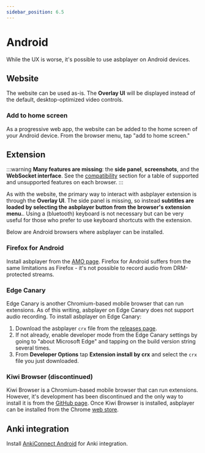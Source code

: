 ```yaml
---
sidebar_position: 6.5
---
```


# Android

While the UX is worse, it's possible to use asbplayer on Android devices.

## Website

The website can be used as-is. The **Overlay UI** will be displayed instead of the default, desktop-optimized video controls.

### Add to home screen

As a progressive web app, the website can be added to the home screen of your Android device. From the browser menu, tap "add to home screen."

## Extension

:::warning
**Many features are missing**: the **side panel**, **screenshots**, and the **WebSocket interface**. See the [compatibility](../compatibility#browsers-and-features) section for a table of supported and unsupported features on each browser.
:::

As with the website, the primary way to interact with asbplayer extension is through the **Overlay UI**. The side panel is missing, so instead **subtitles are loaded by selecting the asbplayer button from the browser's extension menu.**. Using a (bluetooth) keyboard is not necessary but can be very useful for those who prefer to use keyboard shortcuts with the extension.

Below are Android browsers where asbplayer can be installed.

### Firefox for Android

Install asbplayer from the [AMO page](https://addons.mozilla.org/en-US/android/addon/asbplayer-android/). Firefox for Android suffers from the same limitations as Firefox - it's not possible to record audio from DRM-protected streams.

### Edge Canary

Edge Canary is another Chromium-based mobile browser that can run extensions. As of this writing, asbplayer on Edge Canary does not support audio recording.
To install asbplayer on Edge Canary:

1. Download the asbplayer `crx` file from the [releases page](https://github.com/killergerbah/asbplayer/releases/latest).
2. If not already, enable developer mode from the Edge Canary settings by going to "about Microsoft Edge" and tapping on the build version string several times.
3. From **Developer Options** tap **Extension install by crx** and select the `crx` file you just downloaded.

### Kiwi Browser (discontinued)

Kiwi Browser is a Chromium-based mobile browser that can run extensions. However, it's development has been discontinued and the only way to install it is from the [GitHub page](https://github.com/kiwibrowser/src.next/releases). Once Kiwi Browser is installed, asbplayer can be installed from the Chrome [web store](https://chromewebstore.google.com/detail/asbplayer-language-learni/hkledmpjpaehamkiehglnbelcpdflcab).

## Anki integration

Install [AnkiConnect Android](https://github.com/KamWithK/AnkiconnectAndroid) for Anki integration.
